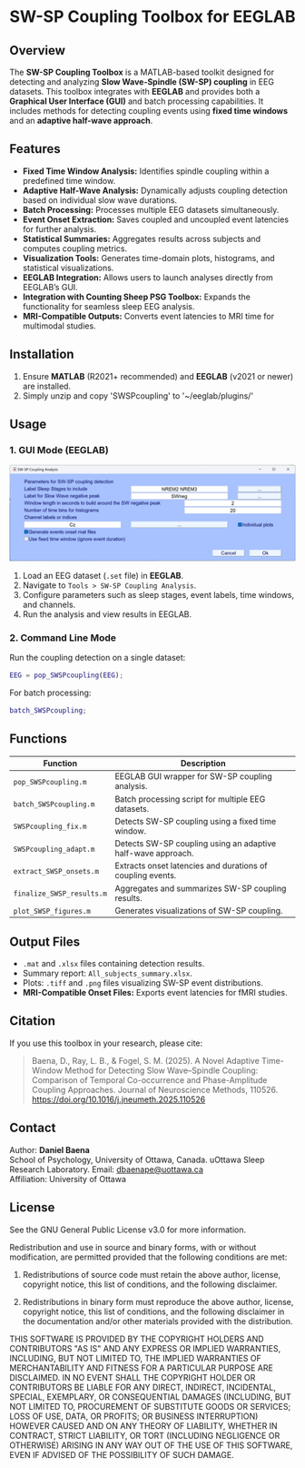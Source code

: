 # SW-SP Coupling Toolbox for EEGLAB

## Overview
The **SW-SP Coupling Toolbox** is a MATLAB-based toolkit designed for detecting and analyzing **Slow Wave-Spindle (SW-SP) coupling** in EEG datasets. This toolbox integrates with **EEGLAB** and provides both a **Graphical User Interface (GUI)** and batch processing capabilities. It includes methods for detecting coupling events using **fixed time windows** and an **adaptive half-wave approach**.

## Features
- **Fixed Time Window Analysis:** Identifies spindle coupling within a predefined time window.
- **Adaptive Half-Wave Analysis:** Dynamically adjusts coupling detection based on individual slow wave durations.
- **Batch Processing:** Processes multiple EEG datasets simultaneously.
- **Event Onset Extraction:** Saves coupled and uncoupled event latencies for further analysis.
- **Statistical Summaries:** Aggregates results across subjects and computes coupling metrics.
- **Visualization Tools:** Generates time-domain plots, histograms, and statistical visualizations.
- **EEGLAB Integration:** Allows users to launch analyses directly from EEGLAB’s GUI.
- **Integration with Counting Sheep PSG Toolbox:** Expands the functionality for seamless sleep EEG analysis.
- **MRI-Compatible Outputs:** Converts event latencies to MRI time for multimodal studies.

## Installation
1. Ensure **MATLAB** (R2021+ recommended) and **EEGLAB** (v2021 or newer) are installed.
2. Simply unzip and copy 'SWSPcoupling' to '~/eeglab/plugins/'

## Usage
### 1. GUI Mode (EEGLAB)
![SW-SP Coupling Analysis GUI](images/GUI_V2.png)
1. Load an EEG dataset (`.set` file) in **EEGLAB**.
2. Navigate to `Tools > SW-SP Coupling Analysis`.
3. Configure parameters such as sleep stages, event labels, time windows, and channels.
4. Run the analysis and view results in EEGLAB.

### 2. Command Line Mode
Run the coupling detection on a single dataset:
```matlab
EEG = pop_SWSPcoupling(EEG);
```
For batch processing:
```matlab
batch_SWSPcoupling;
```

## Functions
| Function | Description |
|----------|-------------|
| `pop_SWSPcoupling.m` | EEGLAB GUI wrapper for SW-SP coupling analysis. |
| `batch_SWSPcoupling.m` | Batch processing script for multiple EEG datasets. |
| `SWSPcoupling_fix.m` | Detects SW-SP coupling using a fixed time window. |
| `SWSPcoupling_adapt.m` | Detects SW-SP coupling using an adaptive half-wave approach. |
| `extract_SWSP_onsets.m` | Extracts onset latencies and durations of coupling events. |
| `finalize_SWSP_results.m` | Aggregates and summarizes SW-SP coupling results. |
| `plot_SWSP_figures.m` | Generates visualizations of SW-SP coupling. |

## Output Files
- `.mat` and `.xlsx` files containing detection results.
- Summary report: `All_subjects_summary.xlsx`.
- Plots: `.tiff` and `.png` files visualizing SW-SP event distributions.
- **MRI-Compatible Onset Files:** Exports event latencies for fMRI studies.

## Citation
If you use this toolbox in your research, please cite:
> Baena, D., Ray, L. B., & Fogel, S. M. (2025). A Novel Adaptive Time-Window Method for Detecting Slow Wave–Spindle Coupling: Comparison of Temporal Co-occurrence and Phase-Amplitude Coupling Approaches. Journal of Neuroscience Methods, 110526. https://doi.org/10.1016/j.jneumeth.2025.110526

## Contact
Author: **Daniel Baena**  
School of Psychology, University of Ottawa, Canada.
uOttawa Sleep Research Laboratory.
Email: dbaenape@uottawa.ca  
Affiliation: University of Ottawa  

## License
See the GNU General Public License v3.0 for more information.

Redistribution and use in source and binary forms, with or without modification, are permitted provided that the following conditions are met:

1. Redistributions of source code must retain the above author, license, copyright notice, this list of conditions, and the following disclaimer.

2. Redistributions in binary form must reproduce the above author, license, copyright notice, this list of conditions, and the following disclaimer in the documentation and/or other materials provided with the distribution.

THIS SOFTWARE IS PROVIDED BY THE COPYRIGHT HOLDERS AND CONTRIBUTORS "AS IS" AND ANY EXPRESS OR IMPLIED WARRANTIES, INCLUDING, BUT NOT LIMITED TO, THE IMPLIED WARRANTIES OF MERCHANTABILITY AND FITNESS FOR A PARTICULAR PURPOSE ARE DISCLAIMED. IN NO EVENT SHALL THE COPYRIGHT HOLDER OR CONTRIBUTORS BE LIABLE FOR ANY DIRECT, INDIRECT, INCIDENTAL, SPECIAL, EXEMPLARY, OR CONSEQUENTIAL DAMAGES (INCLUDING, BUT NOT LIMITED TO, PROCUREMENT OF SUBSTITUTE GOODS OR SERVICES; LOSS OF USE, DATA, OR PROFITS; OR BUSINESS INTERRUPTION) HOWEVER CAUSED AND ON ANY THEORY OF LIABILITY, WHETHER IN CONTRACT, STRICT LIABILITY, OR TORT (INCLUDING NEGLIGENCE OR OTHERWISE) ARISING IN ANY WAY OUT OF THE USE OF THIS SOFTWARE, EVEN IF ADVISED OF THE POSSIBILITY OF SUCH DAMAGE.

